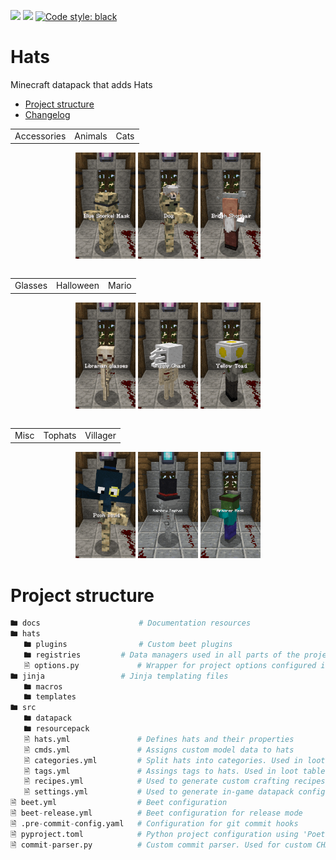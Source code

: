 ![](https://img.shields.io/github/license/orangeutan/babelbox)
![](https://img.shields.io/badge/pre--commit-enabled-green)
[![Code style: black](https://img.shields.io/badge/code%20style-black-000000.svg)](https://github.com/psf/black)

# Hats
Minecraft datapack that adds Hats

- [Project structure](#Project?structure)
- [Changelog](https://github.com/OrangeUtan/hats/blob/main/CHANGELOG.md)

<table align="center">
	<tr>
		<td>Accessories</td>
		<td>Animals</td>
		<td>Cats</td>
	</tr>
<table>
<div align="center">
	<img src="docs/img/showcase_accessories.gif" width="19%"/>
	<img src="docs/img/showcase_animals.gif" width="19%"/>
	<img src="docs/img/showcase_cats.gif" width="19%"/>
</div>
<table align="center">
	<tr>
		<td>Glasses</td>
		<td>Halloween</td>
		<td>Mario</td>
	</tr>
<table>
<div align="center">
	<img src="docs/img/showcase_glasses.gif" width="19%"/>
	<img src="docs/img/showcase_halloween.gif" width="19%"/>
	<img src="docs/img/showcase_mario.gif" width="19%"/>
</div>
<table align="center">
	<tr>
		<td>Misc</td>
		<td>Tophats</td>
		<td>Villager</td>
	</tr>
<table>
<div align="center">
	<img src="docs/img/showcase_misc.gif" width="19%"/>
	<img src="docs/img/showcase_tophats.gif" width="19%"/>
	<img src="docs/img/showcase_villager.gif" width="19%"/>
</div>

# Project structure
```python
🖿 docs						# Documentation resources
🖿 hats
   🖿 plugins				# Custom beet plugins
   🖿 registries			# Data managers used in all parts of the project
   🗎 options.py				# Wrapper for project options configured in beet.yml
🖿 jinja					# Jinja templating files
   🖿 macros
   🖿 templates
🖿 src
   🖿 datapack
   🖿 resourcepack
   🗎 hats.yml				# Defines hats and their properties
   🗎 cmds.yml				# Assigns custom model data to hats
   🗎 categories.yml			# Split hats into categories. Used in loot tables
   🗎 tags.yml				# Assings tags to hats. Used in loot tables
   🗎 recipes.yml			# Used to generate custom crafting recipes
   🗎 settings.yml			# Used to generate in-game datapack configuration
🗎 beet.yml					# Beet configuration
🗎 beet-release.yml			# Beet configuration for release mode
🗎 .pre-commit-config.yaml 	# Configuration for git commit hooks
🗎 pyproject.toml			# Python project configuration using 'Poetry'
🗎 commit-parser.py			# Custom commit parser. Used for custom CHANGELOG generation
```

